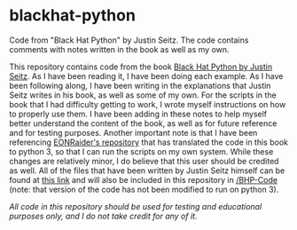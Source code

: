 # blackhat-python
Code from "Black Hat Python" by Justin Seitz. The code contains comments with notes written in the book as well as my own.

This repository contains code from the book [Black Hat Python by Justin Seitz](https://www.amazon.com/Black-Hat-Python-Programming-Pentesters/dp/1593275900). As I have been reading it, I have been doing each example. As I have been following along, I have been writing in the explanations that Justin Seitz writes in his book, as well as some of my own. For the scripts in the book that I had difficulty getting to work, I wrote myself instructions on how to properly use them. I have been adding in these notes to help myself better understand the content of the book, as well as for future reference and for testing purposes. Another important note is that I have been referencing [EONRaider's repository](https://github.com/EONRaider/blackhat-python3) that has translated the code in this book to python 3, so that I can run the scripts on my own system. While these changes are relatively minor, I do believe that this user should be credited as well. All of the files that have been written by Justin Seitz himself can be found at [this link](http://www.nostarch.com/download/BHP-Code.zip) and will also be included in this repository in [/BHP-Code](https://github.com/jack-audino/blackhat-python/tree/master/BHP-Code) (note: that version of the code has not been modified to run on python 3).

*All code in this repository should be used for testing and educational purposes only, and I do not take credit for any of it.*

